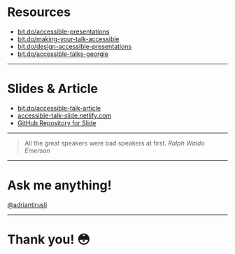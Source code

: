 # Resources
* [bit.do/accessible-presentations](http://bit.do/accessible-presentations)
* [bit.do/making-your-talk-accessible](http://bit.do/making-your-talk-accessible)
* [bit.do/design-accessible-presentations](http://bit.do/design-accessible-presentations)
* [bit.do/accessible-talks-georgie](http://bit.do/accessible-talks-georgie)

---

# Slides & Article
* [bit.do/accessible-talk-article](http://bit.do/accessible-talk-article)
* [accessible-talk-slide.netlify.com](https://accessible-talk-slide.netlify.com)
* [GitHub Repository for Slide](https://github.com/adriantirusli/accessible-talk-presentation)

---

> All the great speakers were bad speakers at first.
> <cite>Ralph Waldo Emerson</cite>

---

# Ask me anything!
[@adriantirusli](https://twitter.com/adriantirusli)     

---

# Thank you! 😳